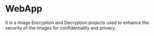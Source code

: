 # WebApp
It is a Image Encryption and Decryption projects used to enhance the security of the images for confidentiality and privacy.
